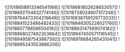 ![[1018658813346541568]]
![[1018681802628653057]]
![[1018692704832774146]]
![[1018728024907317248]]
![[1018764473304219648]]
![[1018838759129772033]]
![[1018841523486482433]]
![[1018846305228021760]]
![[1018857788586504192]]
![[1018863147569074182]]
![[1018868027482353664]]
![[1018947450571116545]]
![[1018949587543867392]]
![[1018978684265431041]]
![[1018995243553886208]]
